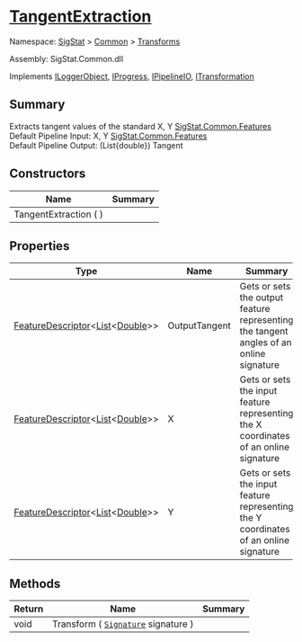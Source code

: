 # [TangentExtraction](./TangentExtraction.md)

Namespace: [SigStat]() > [Common](./../README.md) > [Transforms](./README.md)

Assembly: SigStat.Common.dll

Implements [ILoggerObject](./../ILoggerObject.md), [IProgress](./../Helpers/IProgress.md), [IPipelineIO](./../Pipeline/IPipelineIO.md), [ITransformation](./../ITransformation.md)

## Summary
Extracts tangent values of the standard X, Y [SigStat.Common.Features](https://github.com/hargitomi97/sigstat/tree/develop/docs/md/SigStat/Common/Features)<br>Default Pipeline Input: X, Y [SigStat.Common.Features](https://github.com/hargitomi97/sigstat/tree/develop/docs/md/SigStat/Common/Features)<br>Default Pipeline Output: (List{double})  Tangent

## Constructors

| Name | Summary | 
| --- | --- | 
| TangentExtraction (  ) |  | 


## Properties

| Type | Name | Summary | 
| --- | --- | --- | 
| [FeatureDescriptor](./../FeatureDescriptor-1.md)\<[List](https://docs.microsoft.com/en-us/dotnet/api/System.Collections.Generic.List-1)\<[Double](https://docs.microsoft.com/en-us/dotnet/api/System.Double)>> | OutputTangent | Gets or sets the output feature representing the tangent angles of an online signature | 
| [FeatureDescriptor](./../FeatureDescriptor-1.md)\<[List](https://docs.microsoft.com/en-us/dotnet/api/System.Collections.Generic.List-1)\<[Double](https://docs.microsoft.com/en-us/dotnet/api/System.Double)>> | X | Gets or sets the input feature representing the X coordinates of an online signature | 
| [FeatureDescriptor](./../FeatureDescriptor-1.md)\<[List](https://docs.microsoft.com/en-us/dotnet/api/System.Collections.Generic.List-1)\<[Double](https://docs.microsoft.com/en-us/dotnet/api/System.Double)>> | Y | Gets or sets the input feature representing the Y coordinates of an online signature | 


## Methods

| Return | Name | Summary | 
| --- | --- | --- | 
| void | Transform ( [`Signature`](./../Signature.md) signature ) |  | 


